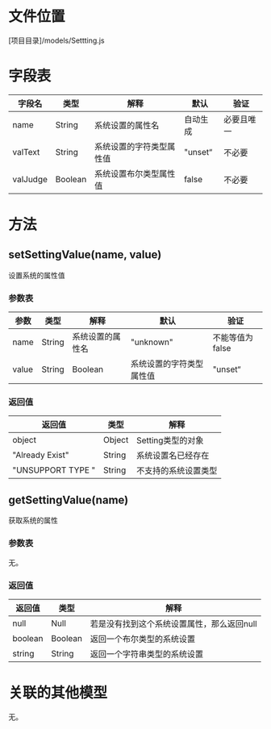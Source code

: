 <!-- TITLE: Setting模型 -->
<!-- SUBTITLE: 系统设置模型 -->

# 文件位置
[项目目录]/models/Settting.js

# 字段表

| 字段名           | 类型   | 解释                                               | 默认             | 验证       |
|------------------|--------|----------------------------------------------------|------------------|------------|
| name    | String | 系统设置的属性名                               | 自动生成               | 必要且唯一       |
| valText    | String | 系统设置的字符类型属性值               | "unset“               |  不必要       |
| valJudge    | Boolean | 系统设置布尔类型属性值                    | false             | 不必要       |


# 方法

## setSettingValue(name, value)
设置系统的属性值
### 参数表
| 参数           | 类型   | 解释                                               | 默认             | 验证       |
|------------------|--------|----------------------------------------------------|------------------|------------|
| name    | String | 系统设置的属性名                               | "unknown"               | 不能等值为false     |
| value    | String|Boolean | 系统设置的字符类型属性值               | "unset“               |  不能等值为false       |

### 返回值

| 返回值           | 类型   | 解释                                               | 
|------------------|--------|----------------------------------------------------|
|       object    | Object   | Setting类型的对象                                               | 
|       "Already Exist"     | String   | 系统设置名已经存在                                               | 
|      "UNSUPPORT TYPE "   | String   | 不支持的系统设置类型           | 
## getSettingValue(name)
获取系统的属性

### 参数表
无。
### 返回值

| 返回值           | 类型   | 解释                                               | 
|------------------|--------|----------------------------------------------------|
|       null    | Null   | 若是没有找到这个系统设置属性，那么返回null                                               | 
|       boolean     | Boolean   | 返回一个布尔类型的系统设置                                               | 
|      string   | String   | 返回一个字符串类型的系统设置           |


# 关联的其他模型

无。
